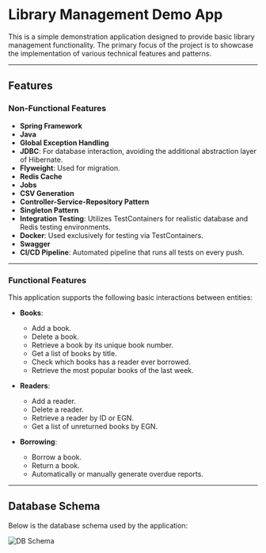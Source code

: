 # Library Management Demo App

This is a simple demonstration application designed to provide basic library management functionality. The primary focus of the project is to showcase the implementation of various technical features and patterns.

---

## Features

### **Non-Functional Features**
- **Spring Framework**
- **Java**
- **Global Exception Handling**
- **JDBC**: For database interaction, avoiding the additional abstraction layer of Hibernate.
- **Flyweight**: Used for migration.
- **Redis Cache**
- **Jobs**
- **CSV Generation**
- **Controller-Service-Repository Pattern**
- **Singleton Pattern**
- **Integration Testing**: Utilizes TestContainers for realistic database and Redis testing environments.
- **Docker**: Used exclusively for testing via TestContainers.
- **Swagger**
- **CI/CD Pipeline**: Automated pipeline that runs all tests on every push.

---

### **Functional Features**
This application supports the following basic interactions between entities:

- **Books**:
  - Add a book.
  - Delete a book.
  - Retrieve a book by its unique book number.
  - Get a list of books by title.
  - Check which books has a reader ever borrowed.
  - Retrieve the most popular books of the last week.
  
- **Readers**:
  - Add a reader.
  - Delete a reader.
  - Retrieve a reader by ID or EGN.
  - Get a list of unreturned books by EGN.

- **Borrowing**:
  - Borrow a book.
  - Return a book.
  - Automatically or manually generate overdue reports.

---

## Database Schema

Below is the database schema used by the application:

![DB Schema](https://github.com/user-attachments/assets/413de115-61e0-4640-8f2d-78803784e36c)


